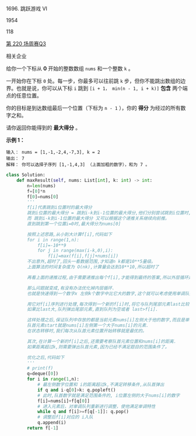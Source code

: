 1696. 跳跃游戏 VI

1954

118

[第 220 场周赛](https://leetcode.cn/contest/weekly-contest-220)[Q3](https://leetcode.cn/contest/weekly-contest-220/problems/jump-game-vi)

相关企业

给你一个下标从 **0** 开始的整数数组 `nums` 和一个整数 `k` 。

一开始你在下标 `0` 处。每一步，你最多可以往前跳 `k` 步，但你不能跳出数组的边界。也就是说，你可以从下标 `i` 跳到 `[i + 1， min(n - 1, i + k)]` **包含** 两个端点的任意位置。

你的目标是到达数组最后一个位置（下标为 `n - 1` ），你的 **得分** 为经过的所有数字之和。

请你返回你能得到的 **最大得分** 。



**示例 1：**

```
输入： nums = [1,-1,-2,4,-7,3], k = 2
输出： 7
解释： 你可以选择子序列 [1,-1,4,3] （上面加粗的数字），和为 7 。
```

```py
class Solution:
    def maxResult(self, nums: List[int], k: int) -> int:
        n=len(nums)
        f=[0]*n
        f[0]=nums[0]
        '''
        f[i]代表跳到i位置时的最大得分
        跳到i位置的最大得分 = 跳到i-k到i-1位置的最大得分,他们分别尝试跳到i位置时,得分的最大值
        而 跳到i-k到i-1位置的最大得分 又可以根据这个递推关系继续向前推。
        直到跳到第一个位置i=0时,最大得分为nums[0]

        按照上述思路,从小到大计算f[i],代码如下
        for i in range(1,n):
            f[i]=-10**9
            for j in range(max(i-k,0),i):
                f[i]=max(f[i],f[j]+nums[i])
        不出意外,超时了,回头一看数据范围,才知道n k都是10**5量级。
        上面算法的时间复杂度为 O(nk),计算量会达到10**10,所以超时了

        再看上面的递推过程,由于需要递推出每个f[i],才能得到最终的答案,所以外层循环是必要的.

        那么问题就变成,有没有办法优化掉内层循环.
        也就是快速得到一个数字x 左侧k个数字中比它大的数字,这个就可以考虑使用单调队列。

        用它对f[i]序列进行处理,每次得到一个新的f[i]时,将它与队列尾部元素last比较.
        如果比last大,队列弹出尾部元素,直到队列为空或者 last>f[i].

        这样处理之后,保证队列中存放的都是当前元素nums[i]左侧大于他的数字,而且是单调递减的.
        队首元素start就是nums[i]左侧第一个大于nums[i]的元素.
        在状态转移时,我们每次从队首元素位置开始转移就是最优的。

        其次,在计算一个新的f[i]之后,还需要考察队首元素位置和nums[i]的距离.
        如果距离超过k,则需要弹出队首元素,因为已经不满足题目的范围条件了。

        优化之后,代码如下
        '''
        # print(f)
        q=deque([0])
        for i in range(1,n):
            # 最左侧数字位置和 i的距离超过k,不满足转移条件,从队首弹出
            if q and i-q[0]>k: q.popleft()
            # 此时,队首数字就是满足范围条件的, i位置左侧的大于nums[i]的数字
            f[i]=nums[i]+f[q[0]]
            # 进入元素后，对单调队列重新进行调整，使他满足单调特性
            while q and f[i]>=f[q[-1]]: q.pop()
            # 调整后f[i]对应的 i入队
            q.append(i)
        return f[-1]